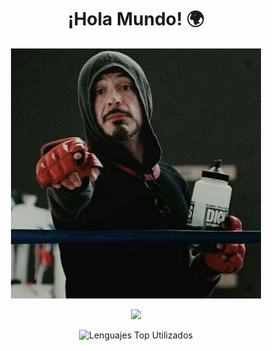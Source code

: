 <!-- Header -->
<h1 align="center">¡Hola Mundo! 🌍 </h1>
<p align="center">
  <img src="https://github.com/R7vera/R7vera/blob/main/Profile/EhD-SNoXgAEp8iL.jpeg" alt="R7vera" width="400" height="400">
</p>


<p align="center">
    <img src="https://skillicons.dev/icons?i=js,html,css,git,java,js,nodejs,react,anaconda,py,astro,c,cs,cpp,laravel,matlab,mongodb,mysql,nestjs,nextjs,npm,php,postgres,react,sqlite&perline=14" />
</p>

<p align="center">
<img src="https://github-readme-stats.vercel.app/api/top-langs/?username=r7vera&layout=compact&theme=dark&bg_color=0D0D0D" alt="Lenguajes Top Utilizados"/>
</p>
<!---
bootstrap,c,cpp,css,docker,dynamodb,express,firebase,github,html,java,js,linux,md,mongodb,mysql,nextjs,nodejs,postman,py,react,vscode
R7vera/R7vera is a ✨ special ✨ repository because its `README.md` (this file) appears on your GitHub profile.
You can click the Preview link to take a look at your changes.
--->
